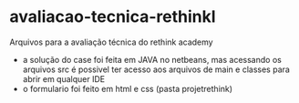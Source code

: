 # avaliacao-tecnica-rethinkl
Arquivos para a avaliação técnica do rethink academy
* a solução do case foi feita em JAVA no netbeans, mas acessando os arquivos src é possivel ter acesso aos arquivos de main e classes para abrir em qualquer IDE
* o formulario foi feito em html e css  (pasta projetrethink)
